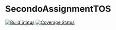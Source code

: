# SecondoAssignmentTOS
[![Build Status](https://travis-ci.com/simonefranconetti/SecondoAssignmentTOS.svg?branch=master)](https://travis-ci.com/simonefranconetti/SecondoAssignmentTOS)
[![Coverage Status](https://coveralls.io/repos/github/simonefranconetti/SecondoAssignmentTOS/badge.svg)](https://coveralls.io/github/simonefranconetti/SecondoAssignmentTOS)
